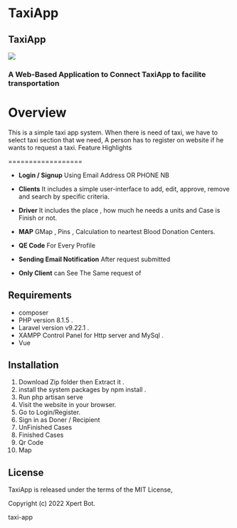 # TaxiApp
<h2>TaxiApp</h2>
<img src="taxi.jpng">
<h3>A Web-Based Application to Connect TaxiApp to facilite transportation <h3>

# Overview

This is a simple taxi app system. When there is need of taxi, we have to select taxi section that we need, A person has to register on website if he wants to request a taxi. Feature Highlights

==================
- **Login / Signup** Using Email Address OR PHONE NB

- **Clients** It includes a simple user-interface to add, edit, approve, remove and search by specific criteria.



- **Driver** It includes the place , how much he needs a units and Case is Finish or not.

- **MAP** GMap , Pins , Calculation to neartest Blood Donation Centers.

- **QE Code** For Every Profile 

- **Sending Email Notification** After request submitted
- **Only Client**  can See The Same request of

Requirements
------------------
- composer 
- PHP version 8.1.5 .
- Laravel  version v9.22.1 .
- XAMPP Control Panel for Http server and MySql .
- Vue 


Installation
------------------
1. Download Zip folder then Extract it .
2. install the system packages by npm install .
3. Run php artisan serve  
4. Visit the website in your browser.
5. Go to Login/Register.
6. Sign in as Doner / Recipient 
7. UnFinished Cases
8. Finished Cases
9. Qr Code 
10. Map 


License
------------------

TaxiApp is released under the terms of the  MIT License,

Copyright (c) 2022 Xpert Bot.


taxi-app
